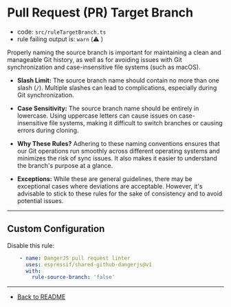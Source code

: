 # Pull Request (PR) Target Branch

-   code: `src/ruleTargetBranch.ts`
-   rule failing output is: `warn` (⚠️ )

Properly naming the source branch is important for maintaining a clean and manageable Git history, as well as for avoiding issues with Git synchronization and case-insensitive file systems (such as macOS).

-   **Slash Limit:** The source branch name should contain no more than one slash (`/`). Multiple slashes can lead to complications, especially during Git synchronization.

-   **Case Sensitivity:** The source branch name should be entirely in lowercase. Using uppercase letters can cause issues on case-insensitive file systems, making it difficult to switch branches or causing errors during cloning.

-   **Why These Rules?** Adhering to these naming conventions ensures that our Git operations run smoothly across different operating systems and minimizes the risk of sync issues. It also makes it easier to understand the branch's purpose at a glance.

-   **Exceptions:** While these are general guidelines, there may be exceptional cases where deviations are acceptable. However, it's advisable to stick to these rules for the sake of consistency and to avoid potential issues.

---

## Custom Configuration

Disable this rule:

<!-- prettier-ignore -->
```yaml
    - name: DangerJS pull request linter
      uses: espressif/shared-github-dangerjs@v1
      with:
        rule-source-branch: 'false'
```

---

-   [Back to README](../../README.md)
